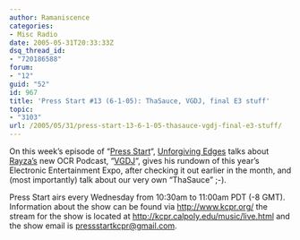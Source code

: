 ```yaml
---
author: Ramaniscence
categories:
- Misc Radio
date: 2005-05-31T20:33:33Z
dsq_thread_id:
- "720186588"
forum:
- "12"
guid: "52"
id: 967
title: 'Press Start #13 (6-1-05): ThaSauce, VGDJ, final E3 stuff'
topic:
- "3103"
url: /2005/05/31/press-start-13-6-1-05-thasauce-vgdj-final-e3-stuff/
---
```


On this week&#8217;s episode of &#8220;[Press Start](http://www.ocremix.org/phpBB2/viewtopic.php?t=56532)&#8220;, [Unforgiving Edges](http://www.ocremix.org/phpBB2/profile.php?mode=viewprofile&u=13169) talks about [Rayza&#8217;s](http://www.rayza.net/) new OCR Podcast, &#8220;[VGDJ](http://www.vgdj.net/)&#8220;, gives his rundown of this year&#8217;s Electronic Entertainment Expo, after checking it out earlier in the month, and (most importantly) talk about our very own &#8220;ThaSauce&#8221; ;-).
  
Press Start airs every Wednesday from 10:30am to 11:00am PDT (-8 GMT). Information about the show can be found via <http://www.kcpr.org/> the stream for the show is located at <http://kcpr.calpoly.edu/music/live.html> and the show email is [pressstartkcpr@gmail.com](mailto:pressstartkcpr@gmail.comNOSPAM).
